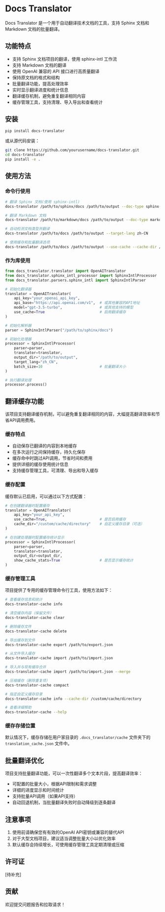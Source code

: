 # Docs Translator

Docs Translator 是一个用于自动翻译技术文档的工具，支持 Sphinx 文档和 Markdown 文档的批量翻译。

## 功能特点

- 支持 Sphinx 文档项目的翻译，使用 sphinx-intl 工作流
- 支持 Markdown 文档的翻译
- 使用 OpenAI 兼容的 API 接口进行高质量翻译
- 保持原文档的格式和结构
- 批量翻译功能，提高处理效率
- 实时显示翻译进度和统计信息
- 翻译缓存机制，避免重复翻译相同内容
- 缓存管理工具，支持清理、导入导出和查看统计

## 安装

```bash
pip install docs-translator
```

或从源代码安装：

```bash
git clone https://github.com/yourusername/docs-translator.git
cd docs-translator
pip install -e .
```

## 使用方法

### 命令行使用

```bash
# 翻译 Sphinx 文档(使用 sphinx-intl)
docs-translator /path/to/sphinx/docs /path/to/output --doc-type sphinx-intl --target-lang zh-CN

# 翻译 Markdown 文档
docs-translator /path/to/markdown/docs /path/to/output --doc-type markdown --target-lang zh-CN

# 自动检测文档类型并翻译
docs-translator /path/to/docs /path/to/output --target-lang zh-CN

# 使用缓存和批量翻译选项
docs-translator /path/to/docs /path/to/output --use-cache --cache-dir /custom/cache/dir --batch-size 20
```

### 作为库使用

```python
from docs_translator.translator import OpenAITranslator
from docs_translator.sphinx_intl_processor import SphinxIntlProcessor
from docs_translator.parsers.sphinx_intl import SphinxIntlParser

# 初始化翻译器
translator = OpenAITranslator(
    api_key="your_openai_api_key",
    api_base="https://api.openai.com/v1",  # 或其他兼容的API地址
    model="gpt-3.5-turbo",                 # 或其他支持的模型
    use_cache=True                         # 启用翻译缓存
)

# 初始化解析器
parser = SphinxIntlParser("/path/to/sphinx/docs")

# 初始化处理器
processor = SphinxIntlProcessor(
    parser=parser,
    translator=translator,
    output_dir="/path/to/output",
    target_lang="zh_CN",
    batch_size=10                          # 批量翻译大小
)

# 执行翻译处理
processor.process()
```

## 翻译缓存功能

该项目支持翻译缓存机制，可以避免重复翻译相同的内容，大幅提高翻译效率和节省API调用费用。

### 缓存特点

- 自动保存已翻译的内容到本地缓存
- 在多次运行之间保持缓存，持久化保存
- 缓存命中时跳过API调用，节省时间和费用
- 提供详细的缓存使用统计信息
- 支持缓存管理工具，可清理、导出和导入缓存

### 缓存配置

缓存默认已启用，可以通过以下方式配置：

```python
# 在创建翻译器时配置缓存
translator = OpenAITranslator(
    api_key="your_api_key",
    use_cache=True,                        # 是否启用缓存
    cache_dir="/custom/cache/directory"    # 自定义缓存目录（可选）
)

# 在创建处理器时配置缓存统计显示
processor = SphinxIntlProcessor(
    parser=parser,
    translator=translator,
    output_dir=output_dir,
    show_cache_stats=True                  # 是否显示缓存统计
)
```

### 缓存管理工具

项目提供了专用的缓存管理命令行工具，使用方法如下：

```bash
# 查看缓存信息和统计
docs-translator-cache info

# 清空缓存内容（保留文件）
docs-translator-cache clear

# 删除缓存文件
docs-translator-cache delete

# 导出缓存到文件
docs-translator-cache export /path/to/export.json

# 从文件导入缓存
docs-translator-cache import /path/to/import.json

# 导入并与现有缓存合并
docs-translator-cache import /path/to/import.json --merge

# 压缩缓存（删除重复项）
docs-translator-cache compact

# 指定自定义缓存目录
docs-translator-cache info --cache-dir /custom/cache/directory

# 查看详细帮助
docs-translator-cache --help
```

### 缓存存储位置

默认情况下，缓存存储在用户家目录的 `.docs_translator/cache` 文件夹下的 `translation_cache.json` 文件中。

## 批量翻译优化

项目支持批量翻译功能，可以一次性翻译多个文本片段，提高翻译效率：

- 可配置的批量大小，根据API限制和需求调整
- 详细的进度显示和时间统计
- 支持批量API调用（如果API支持）
- 自动回退机制，当批量翻译失败时自动降级到逐条翻译

## 注意事项

1. 使用前请确保您有有效的OpenAI API密钥或兼容的替代API
2. 对于大型文档项目，建议适当调整批量大小以优化效率
3. 默认缓存会持续增长，可使用缓存管理工具定期清理或压缩

## 许可证

[待补充]

## 贡献

欢迎提交问题报告和拉取请求！

